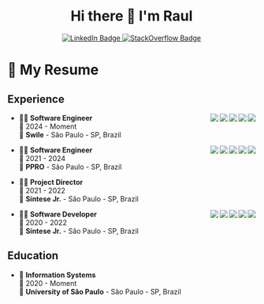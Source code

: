 <h1 align='center'>
  Hi there 👋 I'm Raul
</h1>

<p align='center'>
  
  <a href='https://www.linkendin.com/in/raulmello'>
    <img src='https://img.shields.io/badge/linkedin-%230077B5.svg?&style=for-the-badge&logo=linkedin&logoColor=white' alt='LinkedIn Badge' />
  </a>

  <a href='https://stackoverflow.com/users/14984057/raul-mello'>
    <img src='https://img.shields.io/badge/Stack_Overflow-FE7A16?style=for-the-badge&logo=stack-overflow&logoColor=white' alt='StackOverflow Badge' />
  </a>

</p>

# 📃 My Resume

## Experience

<img align="right" src='https://img.shields.io/badge/java-%23ED8B00.svg?style=for-the-badge&logo=openjdk&logoColor=white' />
<img align="right" src='https://img.shields.io/badge/kotlin-%237F52FF.svg?style=for-the-badge&logo=kotlin&logoColor=white' />
<img align="right" src='https://img.shields.io/badge/spring-%236DB33F.svg?style=for-the-badge&logo=spring&logoColor=white' />
<img align="right" src='https://img.shields.io/badge/postgres-%23316192.svg?style=for-the-badge&logo=postgresql&logoColor=white' />
<img align="right" src='https://img.shields.io/badge/Apache%20Kafka-000?style=for-the-badge&logo=apachekafka' />

- 👨‍💻 **Software Engineer**\
📆 2024 - Moment\
📍 **Swile** - São Paulo - SP, Brazil
  
<img align="right" src='https://img.shields.io/badge/java-%23ED8B00.svg?style=for-the-badge&logo=openjdk&logoColor=white' />
<img align="right" src='https://img.shields.io/badge/spring-%236DB33F.svg?style=for-the-badge&logo=spring&logoColor=white' />
<img align="right" src='https://img.shields.io/badge/postgres-%23316192.svg?style=for-the-badge&logo=postgresql&logoColor=white' />
<img align="right" src='https://img.shields.io/badge/Apache%20Kafka-000?style=for-the-badge&logo=apachekafka' />
<img align="right" src='https://img.shields.io/badge/MongoDB-%234ea94b.svg?style=for-the-badge&logo=mongodb&logoColor=white' />

- 👨‍💻 **Software Engineer**\
📆 2021 - 2024\
📍 **PPRO** - São Paulo - SP, Brazil

- 👨‍💻 **Project Director**\
📆 2021 - 2022\
📍 **Síntese Jr.** - São Paulo - SP, Brazil

<img align="right" src='https://img.shields.io/badge/github%20actions-%232671E5.svg?style=for-the-badge&logo=githubactions&logoColor=white' />
<img align="right" src='https://img.shields.io/badge/postgres-%23316192.svg?style=for-the-badge&logo=postgresql&logoColor=white' />
<img align="right" src='https://img.shields.io/badge/node.js-6DA55F?style=for-the-badge&logo=node.js&logoColor=white' />
<img align="right" src='https://img.shields.io/badge/react-%2320232a.svg?style=for-the-badge&logo=react&logoColor=%2361DAFB' />
<img align="right" src='https://img.shields.io/badge/Next-black?style=for-the-badge&logo=next.js&logoColor=white' />

- 👨‍💻 **Software Developer**\
📆 2020 - 2022\
📍 **Síntese Jr.** - São Paulo - SP, Brazil

## Education

- 📖 **Information Systems**\
📆 2020 - Moment\
📍 **University of São Paulo** - São Paulo - SP, Brazil


<!--
### Hi there 👋

Dev and Project Director at @sintesejr

**raulmel1o/raulmel1o** is a ✨ _special_ ✨ repository because its `README.md` (this file) appears on your GitHub profile.

Here are some ideas to get you started:

- 🔭 I’m currently working on ...
- 🌱 I’m currently learning ...
- 👯 I’m looking to collaborate on ...
- 🤔 I’m looking for help with ...
- 💬 Ask me about ...
- 📫 How to reach me: ...
- 😄 Pronouns: ...
- ⚡ Fun fact: ...
-->
